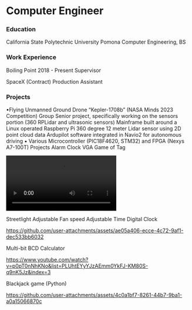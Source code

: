 # Computer Engineer

### Education
California State Polytechnic University Pomona
Computer Engineering, BS

### Work Experience
Boiling Point 2018 - Present
Supervisor

SpaceX (Contract)
Production Assistant

### Projects
▪Flying Unmanned Ground Drone “Kepler-1708b” (NASA Minds 2023 Competition)
Group Senior project, specifically working on the sensors portion (360 RPLidar and ultrasonic sensors)
  Mainframe built around a Linux operated Raspberry Pi 
  360 degree 12 meter Lidar sensor using 2D point cloud data
  Ardupilot software integrated in Navio2 for autonomous driving
▪ Various Microcontroller (PIC18F4620, STM32) and FPGA (Nexys A7-100T) Projects
  Alarm Clock
  VGA Game of Tag
  

<video src="https://github.com/user-attachments/assets/b2b8cca3-b026-47bb-9f3b-9cc84fe8167b" controls="controls" style="max-width: 730px;"></video>


Streetlight
Adjustable Fan speed
Adjustable Time Digital Clock



https://github.com/user-attachments/assets/ae05a406-ecce-4c72-9af1-dec533bb6032



Multi-bit BCD Calculator

https://www.youtube.com/watch?v=p0pT0nNhKNo&list=PLUhtEYyYJzAEmm0YkFJ-KM80S-q9nK5Jz&index=3

Blackjack game (Python)



https://github.com/user-attachments/assets/4c0a1bf7-8261-44b7-9ba1-a0a15066870c



